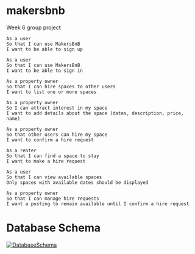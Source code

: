 # makersbnb
Week 6 group project
```
As a user
So that I can use MakersBnB
I want to be able to sign up

As a user
So that I can use MakersBnB
I want to be able to sign in

As a property owner
So that I can hire spaces to other users
I want to list one or more spaces

As a property owner
So I can attract interest in my space
I want to add details about the space (dates, description, price, name)

As a property owner
So that other users can hire my space
I want to confirm a hire request

As a renter
So that I can find a space to stay
I want to make a hire request 

As a user
So that I can view available spaces
Only spaces with available dates should be displayed

As a property owner
So that I can manage hire requests
I want a posting to remain available until I confirm a hire request 
```

# Database Schema
[![DatabaseSchema](https://raw.githubusercontent.com/samjones1001/makersbnb/master/images/DatabaseSchema.png)](https://raw.githubusercontent.com/samjones1001/makersbnb/master/images/DatabaseSchema.png "Database Chema")

